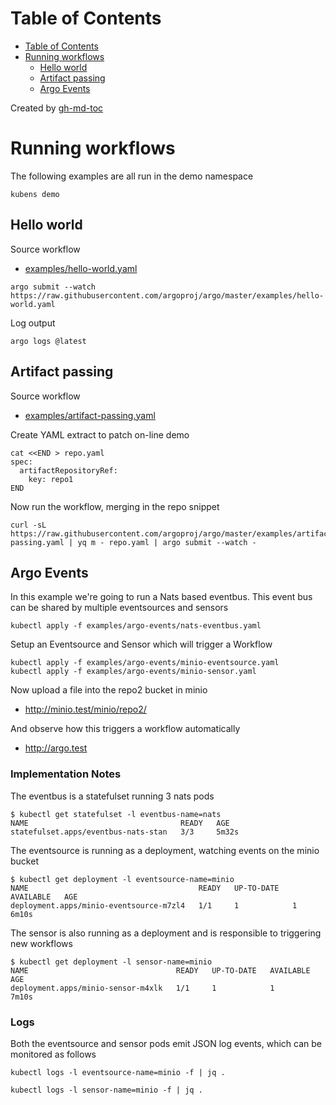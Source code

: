 
Table of Contents
=================

   * [Table of Contents](#table-of-contents)
   * [Running workflows](#running-workflows)
      * [Hello world](#hello-world)
      * [Artifact passing](#artifact-passing)
      * [Argo Events](#argo-events)

Created by [gh-md-toc](https://github.com/ekalinin/github-markdown-toc)

# Running workflows

The following examples are all run in the demo namespace

```
kubens demo
```

## Hello world

Source workflow

* [examples/hello-world.yaml](https://github.com/argoproj/argo/blob/master/examples/hello-world.yaml)

```
argo submit --watch https://raw.githubusercontent.com/argoproj/argo/master/examples/hello-world.yaml
```

Log output

```
argo logs @latest 
```

## Artifact passing

Source workflow

* [examples/artifact-passing.yaml](https://github.com/argoproj/argo/blob/master/examples/artifact-passing.yaml)

Create YAML extract to patch on-line demo

```
cat <<END > repo.yaml
spec:
  artifactRepositoryRef:
    key: repo1
END

```

Now run the workflow, merging in the repo snippet

```
curl -sL https://raw.githubusercontent.com/argoproj/argo/master/examples/artifact-passing.yaml | yq m - repo.yaml | argo submit --watch -
```

## Argo Events

In this example we're going to run a Nats based eventbus. This event bus can be shared by multiple eventsources and sensors 

```
kubectl apply -f examples/argo-events/nats-eventbus.yaml
```

Setup an Eventsource and Sensor which will trigger a Workflow

```
kubectl apply -f examples/argo-events/minio-eventsource.yaml
kubectl apply -f examples/argo-events/minio-sensor.yaml
```

Now upload a file into the repo2 bucket in minio

* http://minio.test/minio/repo2/

And observe how this triggers a workflow automatically

* http://argo.test

### Implementation Notes

The eventbus is a statefulset running 3 nats pods

```
$ kubectl get statefulset -l eventbus-name=nats
NAME                                  READY   AGE
statefulset.apps/eventbus-nats-stan   3/3     5m32s
```

The eventsource is running as a deployment, watching events on the minio bucket

```
$ kubectl get deployment -l eventsource-name=minio
NAME                                      READY   UP-TO-DATE   AVAILABLE   AGE
deployment.apps/minio-eventsource-m7zl4   1/1     1            1           6m10s
```

The sensor is also running as a deployment and is responsible to triggering new workflows

```
$ kubectl get deployment -l sensor-name=minio
NAME                                 READY   UP-TO-DATE   AVAILABLE   AGE
deployment.apps/minio-sensor-m4xlk   1/1     1            1           7m10s
```

### Logs

Both the eventsource and sensor pods emit JSON log events, which can be monitored as follows

```
kubectl logs -l eventsource-name=minio -f | jq .
```

```
kubectl logs -l sensor-name=minio -f | jq .
```
